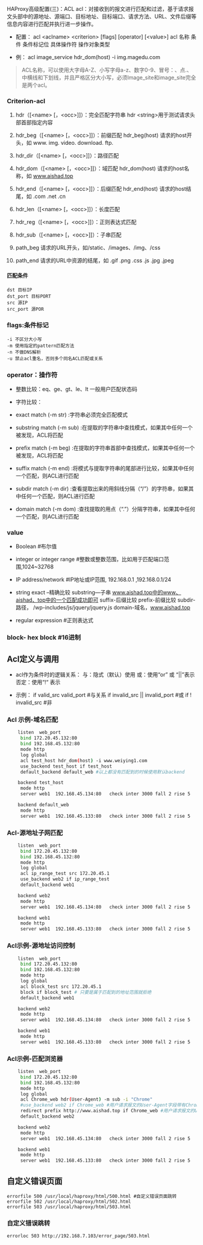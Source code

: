 HAProxy高级配置(三)：ACL
	acl：对接收到的报文进行匹配和过滤，基于请求报文头部中的源地址、源端口、目标地址、目标端口、请求方法、URL、文件后缀等信息内容进行匹配并执行进一步操作。

- 配置：
	acl <aclname\> <criterion\> [flags] [operator] [<value\>]
	acl 名称  条件   条件标记位 具体操作符 操作对象类型 

- 例：
	acl image_service hdr_dom(host) -i img.magedu.com

> ACL名称，可以使用大字母A-Z、小写字母a-z、数字0-9、冒号：、点.、中横线和下划线，并且严格区分大小写，必须Image_site和image_site完全是两个acl。

### Criterion-acl

1. hdr（[<name\> [，<occ\>]]）：完全匹配字符串
	hdr <string\>用于测试请求头部首部指定内容

2. hdr_beg（[<name\> [，<occ\>]]）：前缀匹配
	hdr_beg(host) 请求的host开头，如 www. img. video. download. ftp.

3. hdr_dir（[<name\> [，<occ\>]]）：路径匹配

4. hdr_dom（[<name\> [，<occ\>]]）：域匹配
	hdr_dom(host) 请求的host名称，如 www.aishad.top

5. hdr_end（[<name\> [，<occ\>]]）：后缀匹配
	hdr_end(host) 请求的host结尾，如 .com .net .cn

6. hdr_len（[<name\> [，<occ\>]]）：长度匹配

7. hdr_reg（[<name\> [，<occ\>]]）：正则表达式匹配

8. hdr_sub（[<name\> [，<occ\>]]）：子串匹配

9. path_beg 请求的URL开头，如/static、/images、/img、/css

10. path_end 请求的URL中资源的结尾，如 .gif .png .css .js .jpg .jpeg

#### 匹配条件
	dst 目标IP
	dst_port 目标PORT
	src 源IP
	src_port 源POR

### flags:条件标记
	-i 不区分大小写
	-m 使用指定的pattern匹配方法
	-n 不做DNS解析
	-u 禁止acl重名，否则多个同名ACL匹配或关系

### operator：操作符

- 整数比较：eq、ge、gt、le、lt
	一般用户匹配状态码

- 字符比较：

- exact match (-m str) :字符串必须完全匹配模式

- substring match (-m sub) :在提取的字符串中查找模式，如果其中任何一个被发现，ACL将匹配

- prefix match (-m beg) :在提取的字符串首部中查找模式，如果其中任何一个被发现，ACL将匹配

- suffix match (-m end) :将模式与提取字符串的尾部进行比较，如果其中任何一个匹配，则ACL进行匹配

- subdir match (-m dir) :查看提取出来的用斜线分隔（“/”）的字符串，如果其中任何一个匹配，则ACL进行匹配

- domain match (-m dom) :查找提取的用点（“.”）分隔字符串，如果其中任何一个匹配，则ACL进行匹配

### value

- Boolean #布尔值

- integer or integer range #整数或整数范围，比如用于匹配端口范围,1024~32768

- IP address/network #IP地址或IP范围, 192.168.0.1 ,192.168.0.1/24

- string
	exact –精确比较
	substring—子串 www.aishad.top中的www、aishad、top中的一个匹配成功即可
	suffix-后缀比较
	prefix-前缀比较
	subdir-路径， /wp-includes/js/jquery/jquery.js
	domain-域名，www.aishad.top

- regular expression #正则表达式

### block- hex block #16进制

## Acl定义与调用

- acl作为条件时的逻辑关系：
	与：隐式（默认）使用
	或：使用“or” 或 “||”表示
	否定：使用“!“ 表示

- 示例：
	if valid_src valid_port #与关系
	if invalid_src || invalid_port #或
	if ! invalid_src #非

### Acl 示例-域名匹配
```bash
	listen  web_port
	 bind 172.20.45.132:80
	 bind 192.168.45.132:80
	 mode http
	 log global
	 acl test_host hdr_dom(host) -i www.weiying1.com
	 use_backend test_host if test_host
	 default_backend default_web #以上都没有匹配到的时候使用默认backend

	backend test_host
	 mode http
	 server web1  192.168.45.134:80   check inter 3000 fall 2 rise 5

	backend default_web
	 mode http
	 server web1  192.168.45.133:80   check inter 3000 fall 2 rise 5
```

### Acl-源地址子网匹配
```bash
	listen  web_port
	 bind 172.20.45.132:80
	 bind 192.168.45.132:80
	 mode http
	 log global
	 acl ip_range_test src 172.20.45.1
	 use_backend web2 if ip_range_test
	 default_backend web1

	backend web2
	 mode http
	 server web1  192.168.45.134:80   check inter 3000 fall 2 rise 5

	backend web1
	 mode http
	 server web1  192.168.45.133:80   check inter 3000 fall 2 rise 5
```

### Acl示例-源地址访问控制
```bash
	listen  web_port
	 bind 172.20.45.132:80
	 bind 192.168.45.132:80
	 mode http
	 log global
	 acl block_test src 172.20.45.1
	 block if block_test # 只要是属于匹配到的地址范围就拒绝
	 default_backend web1

	backend web2
	 mode http
	 server web1  192.168.45.134:80   check inter 3000 fall 2 rise 5

	backend web1
	 mode http
	 server web1  192.168.45.133:80   check inter 3000 fall 2 rise 5
```

### Acl示例-匹配浏览器
```bash
	listen  web_port
	 bind 172.20.45.132:80
	 bind 192.168.45.132:80
	 mode http
	 log global
	 acl Chrome_web hdr(User-Agent) -m sub -i "Chrome"
	 #use_backend web2 if Chrome_web #用户请求报文的User-Agent字段带有Chrome的，访问web2定义的服务器
	 redirect prefix http://www.aishad.top if Chrome_web #用户请求报文的User-Agent字段带有Chrome的，重定向到指定页面
	 default_backend web2

	backend web2
	 mode http
	 server web1  192.168.45.134:80   check inter 3000 fall 2 rise 5

	backend web1
	 mode http
	 server web1  192.168.45.133:80   check inter 3000 fall 2 rise 5
```

## 自定义错误页面
	errorfile 500 /usr/local/haproxy/html/500.html #自定义错误页面跳转
	errorfile 502 /usr/local/haproxy/html/502.html
	errorfile 503 /usr/local/haproxy/html/503.html

### 自定义错误跳转
	errorloc 503 http://192.168.7.103/error_page/503.html
